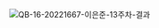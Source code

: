 ![QB-16-20221667-이은준-13주차-결과](https://user-images.githubusercontent.com/85077262/204723519-c85f24b5-fe3c-4592-bba4-66915d85eaf7.png)
